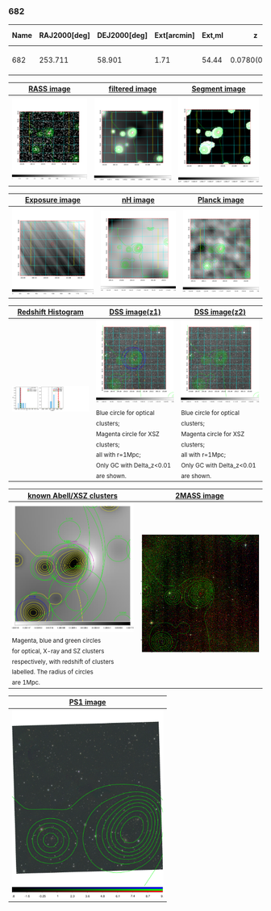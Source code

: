 <div STYLE="page-break-after: always;"></div>

### 682

|Name|RAJ2000[deg]|DEJ2000[deg] |Ext[arcmin]| Ext,ml | z | z_src| C|GC(XSZ,Delta_z<0.01)| GC(OPT,Delta_z<0.01)|GC| R_sig[arcmin] | R500[arcmin] | R500[Mpc]| CRsig[c/s] | CR500[c/s] |L500[1E44 erg/s]|F500[1E-12 erg/s/cm^2]| M500[1E14 Msun]|Tx[keV]|Cnt_sig|Beta|Rc[arcmin]|Comment|Alias|
|---|---|---|---|---|---|------|---|--------|---------|----------|---|---|---|---|---|---|---|---|---|---|---|---|---|---|
|682| 253.711| 58.901| 1.71| 54.44| 0.0780(0.005)| z1, z_xsz| B| MCXC| A, N, W| A, MCXC, N, W| 10.262| 7.833| 0.694| 0.101(0.022)| 0.097(0.021)| 0.273(0.036)| 1.823(0.243)| 1.02(0.07)| 2.22(0.10)| 106.3| 0.956(-0.060+0.032)| 3.860(-0.329+0.292)| -| k159|

|[RASS image](../image/682/682_img.pdf)|[filtered image](../image/682/682_fil.pdf)|[Segment image](../image/682/682_seg.pdf)|
|-------------------|--------------------|-------------------|
| <img src="../image/682/682_img.png" width="300">  | <img src="../image/682/682_fil.png" width="300">   | <img src="../image/682/682_seg.png" width="300">  |

|[Exposure image](../image/682/682_mex.pdf)| [nH image](../image/682/682_nh.pdf)| [Planck image](../image/682/682_p.pdf)|
|-------------------|--------------------|-------------------|
|<img src="../image/682/682_mex.png" width="300">   | <img src="../image/682/682_nh.png" width="300">    | <img src="../image/682/682_p.png" width="300"> |

|[Redshift Histogram](../image/682/682_zg.pdf) | [DSS image(z1)](../image/682/682_dss_z1.pdf)      |  [DSS image(z2)](../image/682/682_dss_z2.pdf)    |
|-------------------|--------------------|-------------------|
|<img src="../image/682/682_zg.png" width="300"> |<img src="../image/682/682_dss_z1.png" width="300"> <sub><br>Blue circle for optical clusters; <br>Magenta circle for XSZ clusters; <br>all with r=1Mpc; <br>Only GC with Delta_z<0.01 are shown. </sub>| <img src="../image/682/682_dss_z2.png" width="300"><sub><br>Blue circle for optical clusters; <br>Magenta circle for XSZ clusters; <br>all with r=1Mpc; <br>Only GC with Delta_z<0.01 are shown. </sub> |

|[known Abell/XSZ clusters](../image/682/682_gc.pdf) | [2MASS image](../image/682/682_2mass.pdf)      |
|-------------------|-------------------|
|<img src=../image/682/682_gc.png width="300"> <br><sub>Magenta, blue and green circles <br>for optical, X-ray and SZ clusters <br>respectively, with redshift of clusters <br>labelled. The radius of circles <br>are 1Mpc.</sub>|<img src="../image/682/682_2mass.png" width="300">  |

|[PS1 image](../image/682/682_ps1.pdf)            |
|-------------------|
| <img src="../image/682/682_ps1.pdf" width="300">  |
